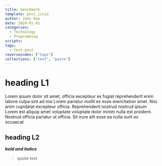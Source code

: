 ```yaml
---
title: benchmark
template: post.jinja
author: John Doe
date: 2024-01-01
categories:
  - Technology
  - Programming
scripts:
tags:
  - test-post
reverseindex: ["tags"]
collections: ["test", "posts"]
---
```


# heading L1

Lorem ipsum dolor sit amet, officia excepteur ex fugiat reprehenderit enim
labore culpa sint ad nisi Lorem pariatur mollit ex esse exercitation amet. Nisi
anim cupidatat excepteur officia. Reprehenderit nostrud nostrud ipsum Lorem est
aliquip amet voluptate voluptate dolor minim nulla est proident. Nostrud
officia pariatur ut officia. Sit irure elit esse ea nulla sunt ex occaecat

## heading L2

**_bold and italics_**

> quote text
